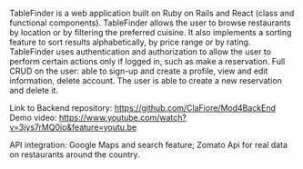 TableFinder is a web application built on Ruby on Rails and React (class and functional components).
TableFinder allows the user to browse restaurants by location or by filtering the preferred cuisine. It also implements a sorting feature to sort results alphabetically, by price range or by rating.
TableFinder uses authentication and authorization to allow the user to perform certain actions only if logged in, such as make a reservation.
Full CRUD on the user: able to sign-up and create a profile, view and edit information, delete account.
The user is able to create a new reservation and delete it.

Link to Backend repository: https://github.com/ClaFiore/Mod4BackEnd
Demo video: https://www.youtube.com/watch?v=3jys7rMQ0io&feature=youtu.be

API integration: Google Maps and search feature; Zomato Api for real data on restaurants around the country.
